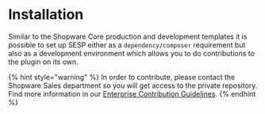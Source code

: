 # Installation

Similar to the Shopware Core production and development templates it is possible to set up SESP either as a `dependency/composer` requirement but also as a development environment which allows you to do contributions to the plugin on its own.

{% hint style="warning" %}
In order to contribute, please contact the Shopware Sales department so you will get access to the private repository. Find more information in our [Enterprise Contribution Guidelines](../contribution-guidelines.md).
{% endhint %}
